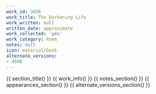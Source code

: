 ```yaml
---
work_id: 3036
work_title: The Darkening Life
work_written: null
written_date: approximate
work_collected: 'yes'
work_category: Poem
notes: null
icon: material/book
alternate_versions:
- 4600
---
```


{{ section_title() }}
{{ work_info() }}
{{ notes_section() }}
{{ appearances_section() }}
{{ alternate_versions_section() }}